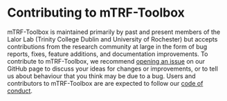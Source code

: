 # Contributing to mTRF-Toolbox

mTRF-Toolbox is maintained primarily by past and present members of the Lalor 
Lab (Trinity College Dublin and University of Rochester) but accepts contributions 
from the research community at large in the form of bug reports, fixes, feature 
additions, and documentation improvements. To contribute to mTRF-Toolbox, we 
recommend [opening an issue](https://github.com/mickcrosse/mTRF-Toolbox/issues/new) 
on our GitHub page to discuss your ideas for changes or improvements, or to tell 
us about behaviour that you think may be due to a bug. Users and contributors to 
mTRF-Toolbox are are expected to follow our [code of conduct](CODE_OF_CONDUCT.md).
